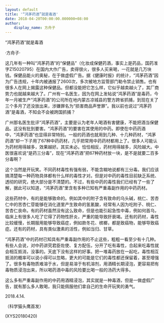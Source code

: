 ```yaml
---
layout: default
title: '“鸿茅药酒”就是毒酒'
date: 2018-04-20T00:00:00.000000+08:00
author:
    display_name: 方舟子
---
```


“鸿茅药酒”就是毒酒

·方舟子·

这几年有一种叫“鸿茅药酒”的“保健品”（化妆成保健药酒，事实上是药品，国药准字Z15020795）在国内大作广告，卖得很火，很多人买来喝，一花就是几万块钱。保健品能火的奥秘，在于做虚假广告。据《健康时报》的统计，“鸿茅药酒”因为广告违规，十年内被通报了2600次，多次被地方监管部门勒令禁止销售。也有很多人在网上揭露这种保健品。但都没能把它怎么样，它似乎越卖越火了，其厂商势力也就越来越大了。广州有一名医生，因为在网上发帖说“鸿茅药酒”是毒药，今年一月被生产“鸿茅药酒”的公司所在地内蒙古凉城县的警方跨省抓捕，到现在关了三个多月了还没放出来，涉嫌罪名为“损害商品声誉罪”。我以前也说过“鸿茅药酒”是毒酒，不知会不会被跨国抓捕？

广州那名医生批评“鸿茅药酒”，主要是认为老年人喝酒有害健康，不能把酒当保健品。这没有批到要害。“鸿茅药酒”的要害在其使用的中药。即使在中药药酒中，“鸿茅药酒”也显得非常特别。一般的药酒也就用到几种、十几种药材，“鸿茅药酒”却一下子用了67种中药药材，几乎把常用中药药材都用上了。很多人可能认为药材用得越多，效果越好。其实未必。恰恰相反，药材用得越多，风险越大。中医很喜欢说“是药三分毒”，现在“鸿茅药酒”把67种药材放一块，是不是就要二百多分毒啊？

这个当然是开玩笑。不同药材毒性有强有弱，不能含糊地说都有三分毒。我们应该搞清楚每一种药物具体都有什么样的毒性才对。但是对中药的毒性目前缺乏系统、透彻的研究，绝大部分是不清楚的。不过，有些中药的毒性我们已经有了一些了解，据此可以知道，“鸿茅药酒”里含有多种已知有严重毒副作用的中药药材。

这些药材中，有的是能够致命的。例如其中的附子含有致命的乌头碱，桃仁、苦杏仁中的苦杏仁苷能够在消化道里产生致命的氢氰酸，经常有人因为吃附子、桃仁、苦杏仁丧命。有的药材虽然没有这么致命，但是也能引起急性中毒，例如何首乌，临床上有很多人吃了它得了药物性肝炎，严重的能导致肝衰竭。还有的药材，毒性比较缓慢，长期服用能够导致癌症，例如款冬花、槟榔，都是致癌物，能够导致癌症。还有的药材，具有类似激素的活性，例如当归、甘草。

“鸿茅药酒”中的药材已知具有严重毒副作用的不止这些，粗粗一看至少有十几种。有些人会说，对中药讲究君臣佐使、复方配伍，分开了吃有毒性，合起来吃毒性就会相互抵消，没事的。天底下没有这样的好事。把一堆毒药放在一起吃，毒性相互抵消的概率可以说小得可以忽略，更大的可能是它们的毒性都还保留着，甚至增强了。很多有毒物质难溶于水，但是易溶于有机溶剂，用酒精长期浸泡，更容易把有毒物质浸泡出来，所以喝药酒中毒的风险要比喝一般的汤药大得多。

这么多有严重毒副作用的中药用酒精浸泡，其实就是一种毒酒，但是一做虚假广告，就有那么多人敢喝，我只能佩服他们拿自己的生命开玩笑的勇气。

2018.4.14.

（科学猫头鹰首发）

(XYS20180420)


